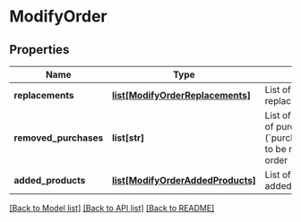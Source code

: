 # ModifyOrder

## Properties
Name | Type | Description | Notes
------------ | ------------- | ------------- | -------------
**replacements** | [**list[ModifyOrderReplacements]**](ModifyOrderReplacements.md) | List of products to replace in the order | 
**removed_purchases** | **list[str]** | List of unique identifiers of purchased products (&#x60;purchased_product_id&#x60;) to be removed from the order  | 
**added_products** | [**list[ModifyOrderAddedProducts]**](ModifyOrderAddedProducts.md) | List of products to be added to the order | 

[[Back to Model list]](../README.md#documentation-for-models) [[Back to API list]](../README.md#documentation-for-api-endpoints) [[Back to README]](../README.md)

